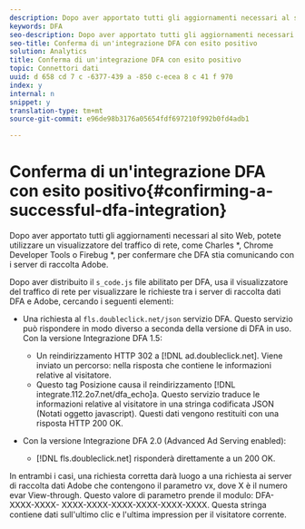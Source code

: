 ```yaml
---
description: Dopo aver apportato tutti gli aggiornamenti necessari al sito Web, potete utilizzare un visualizzatore del traffico di rete, come Charles *, Chrome Developer Tools o Firebug *, per confermare che DFA stia comunicando con i server di raccolta Adobe.
keywords: DFA
seo-description: Dopo aver apportato tutti gli aggiornamenti necessari al sito Web, potete utilizzare un visualizzatore del traffico di rete, come Charles *, Chrome Developer Tools o Firebug *, per confermare che DFA stia comunicando con i server di raccolta Adobe.
seo-title: Conferma di un'integrazione DFA con esito positivo
solution: Analytics
title: Conferma di un'integrazione DFA con esito positivo
topic: Connettori dati
uuid: d 658 cd 7 c -6377-439 a -850 c-ecea 8 c 41 f 970
index: y
internal: n
snippet: y
translation-type: tm+mt
source-git-commit: e96de98b3176a05654fdf697210f992b0fd4adb1

---
```



# Conferma di un'integrazione DFA con esito positivo{#confirming-a-successful-dfa-integration}

Dopo aver apportato tutti gli aggiornamenti necessari al sito Web, potete utilizzare un visualizzatore del traffico di rete, come Charles *, Chrome Developer Tools o Firebug *, per confermare che DFA stia comunicando con i server di raccolta Adobe.

Dopo aver distribuito il `s_code.js` file abilitato per DFA, usa il visualizzatore del traffico di rete per visualizzare le richieste tra i server di raccolta dati DFA e Adobe, cercando i seguenti elementi:

* Una richiesta al `fls.doubleclick.net/json` servizio DFA. Questo servizio può rispondere in modo diverso a seconda della versione di DFA in uso. Con la versione Integrazione DFA 1.5:

   * Un reindirizzamento HTTP 302 a [!DNL ad.doubleclick.net]. Viene inviato un percorso: nella risposta che contiene le informazioni relative al visitatore.
   * Questo tag Posizione causa il reindirizzamento [!DNL integrate.112.2o7.net/dfa_echo]a. Questo servizio traduce le informazioni relative al visitatore in una stringa codificata JSON (Notati oggetto javascript). Questi dati vengono restituiti con una risposta HTTP 200 OK.

* Con la versione Integrazione DFA 2.0 (Advanced Ad Serving enabled):

   * [!DNL fls.doubleclick.net] risponderà direttamente a un 200 OK.

In entrambi i casi, una richiesta corretta darà luogo a una richiesta ai server di raccolta dati Adobe che contengono il parametro vx, dove X è il numero evar View-through. Questo valore di parametro prende il modulo: DFA-XXXX-XXXX- XXXX-XXXX-XXXX-XXXX-XXXX-XXXX. Questa stringa contiene dati sull'ultimo clic e l'ultima impression per il visitatore corrente.
